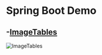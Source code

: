 # Spring Boot Demo

-[ImageTables](https://github.com/sumeyyekaratekin/java_project/blob/main/Screenshots/merhaba.png)
-
![ImageTables](https://github.com/sumeyyekaratekin/java_project/blob/main/Screenshots/products.png)
